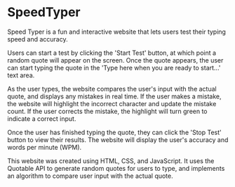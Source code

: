 # SpeedTyper

Speed Typer is a fun and interactive website that lets users test their typing speed and accuracy.

Users can start a test by clicking the 'Start Test' button, at which point a random quote will appear on the screen. Once the quote appears, the user can start typing the quote in the 'Type here when you are ready to start...' text area.

As the user types, the website compares the user's input with the actual quote, and displays any mistakes in real time. If the user makes a mistake, the website will highlight the incorrect character and update the mistake count. If the user corrects the mistake, the highlight will turn green to indicate a correct input.

Once the user has finished typing the quote, they can click the 'Stop Test' button to view their results. The website will display the user's accuracy and words per minute (WPM).

This website was created using HTML, CSS, and JavaScript. It uses the Quotable API to generate random quotes for users to type, and implements an algorithm to compare user input with the actual quote.
